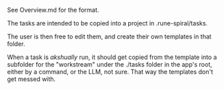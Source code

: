 See Overview.md for the format.

The tasks are intended to be copied into a project in .rune-spiral/tasks.

The user is then free to edit them, and create their own templates in that folder.

When a task is *akshually* run, it should get copied from the template into a subfolder for the "workstream" under the ./tasks folder in the app's root, either by a command, or the LLM, not sure. That way the templates don't get messed with.
